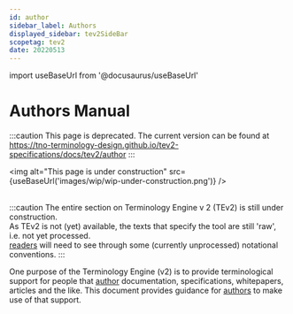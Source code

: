 ```yaml
---
id: author
sidebar_label: Authors
displayed_sidebar: tev2SideBar
scopetag: tev2
date: 20220513
---
```


import useBaseUrl from '@docusaurus/useBaseUrl'

# Authors Manual

:::caution
This page is deprecated. The current version can be found at https://tno-terminology-design.github.io/tev2-specifications/docs/tev2/author
:::

<img
  alt="This page is under construction"
  src={useBaseUrl('images/wip/wip-under-construction.png')}
/><br/><br/>

:::caution
The entire section on Terminology Engine v 2 (TEv2) is still under construction.<br/>
As TEv2 is not (yet) available, the texts that specify the tool are still 'raw', i.e. not yet processed.<br/>[readers](@) will need to see through some (currently unprocessed) notational conventions.
:::

One purpose of the Terminology Engine (v2) is to provide terminological support for people that [author](@) documentation, specifications, whitepapers, articles and the like. This document provides guidance for [authors](@) to make use of that support.
